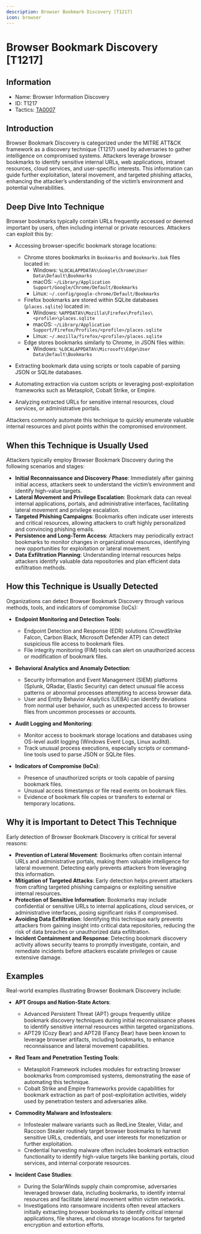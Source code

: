 ```yaml
---
description: Browser Bookmark Discovery [T1217]
icon: browser
---
```


# Browser Bookmark Discovery [T1217]

## Information

- Name: Browser Information Discovery
- ID: T1217
- Tactics: [TA0007](../TA0007/TA0007.md)

## Introduction

Browser Bookmark Discovery is categorized under the MITRE ATT&CK framework as a discovery technique (T1217) used by adversaries to gather intelligence on compromised systems. Attackers leverage browser bookmarks to identify sensitive internal URLs, web applications, intranet resources, cloud services, and user-specific interests. This information can guide further exploitation, lateral movement, and targeted phishing attacks, enhancing the attacker’s understanding of the victim’s environment and potential vulnerabilities.

## Deep Dive Into Technique

Browser bookmarks typically contain URLs frequently accessed or deemed important by users, often including internal or private resources. Attackers can exploit this by:

- Accessing browser-specific bookmark storage locations:

  - Chrome stores bookmarks in `Bookmarks` and `Bookmarks.bak` files located in:
    - Windows: `%LOCALAPPDATA%\Google\Chrome\User Data\Default\Bookmarks`
    - macOS: `~/Library/Application Support/Google/Chrome/Default/Bookmarks`
    - Linux: `~/.config/google-chrome/Default/Bookmarks`
  - Firefox bookmarks are stored within SQLite databases (`places.sqlite`) located in:
    - Windows: `%APPDATA%\Mozilla\Firefox\Profiles\<profile>\places.sqlite`
    - macOS: `~/Library/Application Support/Firefox/Profiles/<profile>/places.sqlite`
    - Linux: `~/.mozilla/firefox/<profile>/places.sqlite`
  - Edge stores bookmarks similarly to Chrome, in JSON files within:
    - Windows: `%LOCALAPPDATA%\Microsoft\Edge\User Data\Default\Bookmarks`

- Extracting bookmark data using scripts or tools capable of parsing JSON or SQLite databases.
- Automating extraction via custom scripts or leveraging post-exploitation frameworks such as Metasploit, Cobalt Strike, or Empire.
- Analyzing extracted URLs for sensitive internal resources, cloud services, or administrative portals.

Attackers commonly automate this technique to quickly enumerate valuable internal resources and pivot points within the compromised environment.

## When this Technique is Usually Used

Attackers typically employ Browser Bookmark Discovery during the following scenarios and stages:

- **Initial Reconnaissance and Discovery Phase**: Immediately after gaining initial access, attackers seek to understand the victim’s environment and identify high-value targets.
- **Lateral Movement and Privilege Escalation**: Bookmark data can reveal internal applications, portals, and administrative interfaces, facilitating lateral movement and privilege escalation.
- **Targeted Phishing Campaigns**: Bookmarks often indicate user interests and critical resources, allowing attackers to craft highly personalized and convincing phishing emails.
- **Persistence and Long-Term Access**: Attackers may periodically extract bookmarks to monitor changes in organizational resources, identifying new opportunities for exploitation or lateral movement.
- **Data Exfiltration Planning**: Understanding internal resources helps attackers identify valuable data repositories and plan efficient data exfiltration methods.

## How this Technique is Usually Detected

Organizations can detect Browser Bookmark Discovery through various methods, tools, and indicators of compromise (IoCs):

- **Endpoint Monitoring and Detection Tools**:

  - Endpoint Detection and Response (EDR) solutions (CrowdStrike Falcon, Carbon Black, Microsoft Defender ATP) can detect suspicious file access to bookmark files.
  - File integrity monitoring (FIM) tools can alert on unauthorized access or modification of bookmark files.

- **Behavioral Analytics and Anomaly Detection**:

  - Security Information and Event Management (SIEM) platforms (Splunk, QRadar, Elastic Security) can detect unusual file access patterns or abnormal processes attempting to access browser data.
  - User and Entity Behavior Analytics (UEBA) can identify deviations from normal user behavior, such as unexpected access to browser files from uncommon processes or accounts.

- **Audit Logging and Monitoring**:

  - Monitor access to bookmark storage locations and databases using OS-level audit logging (Windows Event Logs, Linux auditd).
  - Track unusual process executions, especially scripts or command-line tools used to parse JSON or SQLite files.

- **Indicators of Compromise (IoCs)**:
  - Presence of unauthorized scripts or tools capable of parsing bookmark files.
  - Unusual access timestamps or file read events on bookmark files.
  - Evidence of bookmark file copies or transfers to external or temporary locations.

## Why it is Important to Detect This Technique

Early detection of Browser Bookmark Discovery is critical for several reasons:

- **Prevention of Lateral Movement**: Bookmarks often contain internal URLs and administrative portals, making them valuable intelligence for lateral movement. Detecting early prevents attackers from leveraging this information.
- **Mitigation of Targeted Attacks**: Early detection helps prevent attackers from crafting targeted phishing campaigns or exploiting sensitive internal resources.
- **Protection of Sensitive Information**: Bookmarks may include confidential or sensitive URLs to internal applications, cloud services, or administrative interfaces, posing significant risks if compromised.
- **Avoiding Data Exfiltration**: Identifying this technique early prevents attackers from gaining insight into critical data repositories, reducing the risk of data breaches or unauthorized data exfiltration.
- **Incident Containment and Response**: Detecting bookmark discovery activity allows security teams to promptly investigate, contain, and remediate incidents before attackers escalate privileges or cause extensive damage.

## Examples

Real-world examples illustrating Browser Bookmark Discovery include:

- **APT Groups and Nation-State Actors**:

  - Advanced Persistent Threat (APT) groups frequently utilize bookmark discovery techniques during initial reconnaissance phases to identify sensitive internal resources within targeted organizations.
  - APT29 (Cozy Bear) and APT28 (Fancy Bear) have been known to leverage browser artifacts, including bookmarks, to enhance reconnaissance and lateral movement capabilities.

- **Red Team and Penetration Testing Tools**:

  - Metasploit Framework includes modules for extracting browser bookmarks from compromised systems, demonstrating the ease of automating this technique.
  - Cobalt Strike and Empire frameworks provide capabilities for bookmark extraction as part of post-exploitation activities, widely used by penetration testers and adversaries alike.

- **Commodity Malware and Infostealers**:

  - Infostealer malware variants such as RedLine Stealer, Vidar, and Raccoon Stealer routinely target browser bookmarks to harvest sensitive URLs, credentials, and user interests for monetization or further exploitation.
  - Credential harvesting malware often includes bookmark extraction functionality to identify high-value targets like banking portals, cloud services, and internal corporate resources.

- **Incident Case Studies**:
  - During the SolarWinds supply chain compromise, adversaries leveraged browser data, including bookmarks, to identify internal resources and facilitate lateral movement within victim networks.
  - Investigations into ransomware incidents often reveal attackers initially extracting browser bookmarks to identify critical internal applications, file shares, and cloud storage locations for targeted encryption and extortion efforts.
